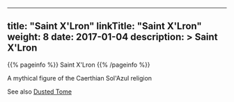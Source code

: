 
---
title: "Saint X'Lron"
linkTitle: "Saint X'Lron"
weight: 8
date: 2017-01-04
description: >
 Saint X'Lron
---

{{% pageinfo %}}
Saint X'Lron
{{% /pageinfo %}}

A mythical figure of the Caerthian Sol'Azul religion

See also [Dusted Tome](../../items/dusted-tome)

